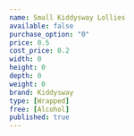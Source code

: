 ```yaml
---
name: Small Kiddysway Lollies
available: false
purchase_option: "0"
price: 0.5
cost_price: 0.2
width: 0
height: 0
depth: 0
weight: 0
brand: Kiddysway
type: [Wrapped]
free: [Alcohol]
published: true
---
```

